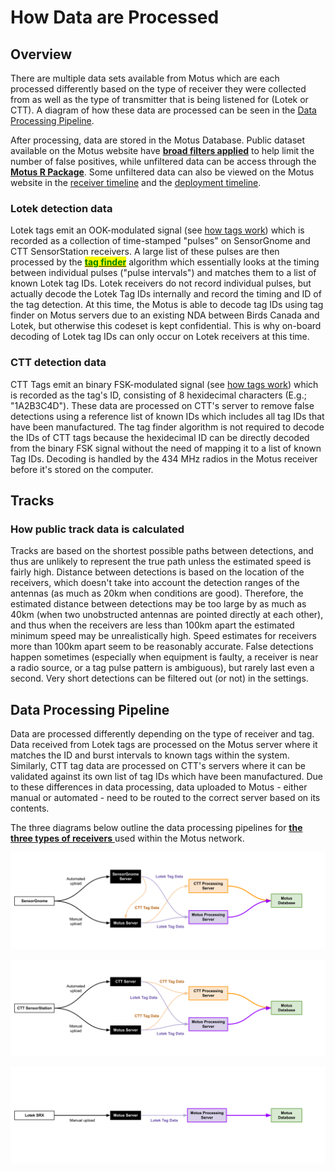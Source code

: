 # How Data are Processed

## Overview

There are multiple data sets available from Motus which are each processed differently based on the type of receiver they were collected from as well as the type of transmitter that is being listened for (Lotek or CTT). A diagram of how these data are processed can be seen in the [Data Processing Pipeline](./#data-processing-pipeline).&#x20;

After processing, data are stored in the Motus Database. Public dataset available on the Motus website have [**broad filters applied**](public-data-filters.md) to help limit the number of false positives, while unfiltered data can be access through the [**Motus R Package**](https://motuswts.github.io/motus/). Some unfiltered data can also be viewed on the Motus website in the [receiver timeline](../../explore/detection-timelines.md#receiver-timeline) and the [deployment timeline](../../explore/detection-timelines.md#deployment-timeline).

### Lotek detection data

Lotek tags emit an OOK-modulated signal (see [how tags work](../../tags/how-tags-work.md#lotek-radio-tags)) which is recorded as a collection of time-stamped "pulses" on SensorGnome and CTT SensorStation receivers. A large list of these pulses are then processed by the [<mark style="color:green;">**tag finder**</mark>](tag-finder.md) algorithm which essentially looks at the timing between individual pulses ("pulse intervals") and matches them to a list of known Lotek tag IDs. Lotek receivers do not record individual pulses, but actually decode the Lotek Tag IDs internally and record the timing and ID of the tag detection. At this time, the Motus is able to decode tag IDs using tag finder on Motus servers due to an existing NDA between Birds Canada and Lotek, but otherwise this codeset is kept confidential. This is why on-board decoding of Lotek tag IDs can only occur on Lotek receivers at this time.

### **CTT detection data**

CTT Tags emit an binary FSK-modulated signal (see [how tags work](../../tags/how-tags-work.md#ctt-radio-tags)) which is recorded as the tag's ID, consisting of 8 hexidecimal characters (E.g.; "1A2B3C4D"). These data are processed on CTT's server to remove false detections using a reference list of known IDs which includes all tag IDs that have been manufactured. The tag finder algorithm is not required to decode the IDs of CTT tags because the hexidecimal ID can be directly decoded from the binary FSK signal without the need of mapping it to a list of known Tag IDs. Decoding is handled by the 434 MHz radios in the Motus receiver before it's stored on the computer.

## Tracks

### How public track data is calculated

Tracks are based on the shortest possible paths between detections, and thus are unlikely to represent the true path unless the estimated speed is fairly high. Distance between detections is based on the location of the receivers, which doesn't take into account the detection ranges of the antennas (as much as 20km when conditions are good). Therefore, the estimated distance between detections may be too large by as much as 40km (when two unobstructed antennas are pointed directly at each other), and thus when the receivers are less than 100km apart the estimated minimum speed may be unrealistically high. Speed estimates for receivers more than 100km apart seem to be reasonably accurate. False detections happen sometimes (especially when equipment is faulty, a receiver is near a radio source, or a tag pulse pattern is ambiguous), but rarely last even a second. Very short detections can be filtered out (or not) in the settings.

## Data Processing Pipeline

Data are processed differently depending on the type of receiver and tag. Data received from Lotek tags are processed on the Motus server where it matches the ID and burst intervals to known tags within the system. Similarly, CTT tag data are processed on CTT's servers where it can be validated against its own list of tag IDs which have been manufactured. Due to these differences in data processing, data uploaded to Motus - either manual or automated - need to be routed to the correct server based on its contents.

The three diagrams below outline the data processing pipelines for [**the three types of receivers** ](../../stations/station-equipment/receivers.md)used within the Motus network.

![SesnorGnome Data Processing Pipeline](<../../.gitbook/assets/SensorGnome Data Processing Pipeline Diagram.png>)

![CTT SensorStation Data Processing Pipeline](<../../.gitbook/assets/CTT SensorStation Data Processing Pipeline Diagram.png>)

![Lotek SRX Data Processing Pipeline](<../../.gitbook/assets/Lotek SRX Data Processing Pipeline Diagram.png>)
